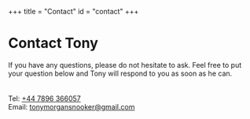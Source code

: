 +++
title = "Contact"
id = "contact"
+++

# Contact Tony

If you have any questions, please do not hesitate to ask. Feel free to put your question below and Tony will respond to you as soon as he can.
<br><br><br>
Tel: <a href="tel:+447896366057">+44 7896 366057</a><br>
Email: <a href="mailto:tonymorgansnooker@gmail.com">tonymorgansnooker@gmail.com</a>